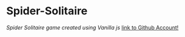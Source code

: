# Spider-Solitaire
*Spider Solitaire game created using Vanilla js*
 [link to Github Account!](http://github.com/coyg7)
